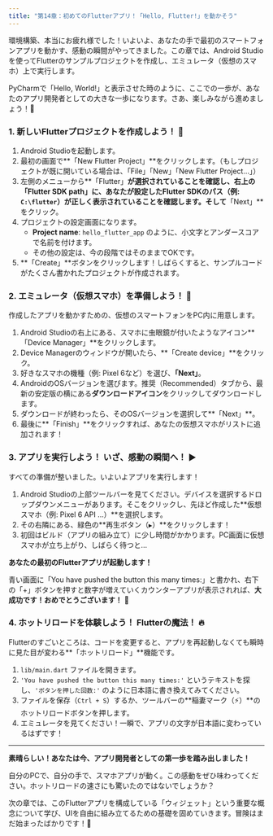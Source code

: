 ```yaml
---
title: "第14章：初めてのFlutterアプリ！「Hello, Flutter!」を動かそう"
---
```


環境構築、本当にお疲れ様でした！いよいよ、あなたの手で最初のスマートフォンアプリを動かす、感動の瞬間がやってきました。この章では、Android Studioを使ってFlutterのサンプルプロジェクトを作成し、エミュレータ（仮想のスマホ）上で実行します。

PyCharmで「Hello, World!」と表示させた時のように、ここでの一歩が、あなたのアプリ開発者としての大きな一歩になります。さあ、楽しみながら進めましょう！🚀

### 1. 新しいFlutterプロジェクトを作成しよう！ 📱

1.  Android Studioを起動します。
2.  最初の画面で**「New Flutter Project」**をクリックします。（もしプロジェクトが既に開いている場合は、「File」「New」「New Flutter Project...」）
3.  左側のメニューから**「Flutter」**が選択されていることを確認し、右上の「Flutter SDK path」に、あなたが設定したFlutter SDKのパス（例: `C:\flutter`）が正しく表示されていることを確認します。そして**「Next」**をクリック。
4.  プロジェクトの設定画面になります。
    *   **Project name**: `hello_flutter_app` のように、小文字とアンダースコアで名前を付けます。
    *   その他の設定は、今の段階ではそのままでOKです。
5.  **「Create」**ボタンをクリックします！しばらくすると、サンプルコードがたくさん書かれたプロジェクトが作成されます。

### 2. エミュレータ（仮想スマホ）を準備しよう！ 🤖

作成したアプリを動かすための、仮想のスマートフォンをPC内に用意します。

1.  Android Studioの右上にある、スマホに虫眼鏡が付いたようなアイコン**「Device Manager」**をクリックします。
2.  Device Managerのウィンドウが開いたら、**「Create device」**をクリック。
3.  好きなスマホの機種（例: Pixel 6など）を選び、**「Next」**。
4.  AndroidのOSバージョンを選びます。推奨（Recommended）タブから、最新の安定版の横にある**ダウンロードアイコン**をクリックしてダウンロードします。
5.  ダウンロードが終わったら、そのOSバージョンを選択して**「Next」**。
6.  最後に**「Finish」**をクリックすれば、あなたの仮想スマホがリストに追加されます！

### 3. アプリを実行しよう！ いざ、感動の瞬間へ！ ▶️

すべての準備が整いました。いよいよアプリを実行します！

1.  Android Studioの上部ツールバーを見てください。デバイスを選択するドロップダウンメニューがあります。そこをクリックし、先ほど作成した**仮想スマホ（例: Pixel 6 API ...）**を選択します。
2.  その右隣にある、緑色の**再生ボタン（`▶`）**をクリックします！
3.  初回はビルド（アプリの組み立て）に少し時間がかかります。PC画面に仮想スマホが立ち上がり、しばらく待つと…

**あなたの最初のFlutterアプリが起動します！**

青い画面に「You have pushed the button this many times:」と書かれ、右下の「+」ボタンを押すと数字が増えていくカウンターアプリが表示されれば、**大成功です！おめでとうございます！** 🥳

### 4. ホットリロードを体験しよう！ Flutterの魔法！ 🔥

Flutterのすごいところは、コードを変更すると、アプリを再起動しなくても瞬時に見た目が変わる**「ホットリロード」**機能です。

1.  `lib/main.dart` ファイルを開きます。
2.  `'You have pushed the button this many times:'` というテキストを探し、`'ボタンを押した回数:'` のように日本語に書き換えてみてください。
3.  ファイルを保存（`Ctrl + S`）するか、ツールバーの**稲妻マーク（⚡）**のホットリロードボタンを押します。
4.  エミュレータを見てください！一瞬で、アプリの文字が日本語に変わっているはずです！

---

**素晴らしい！あなたは今、アプリ開発者としての第一歩を踏み出しました！**

自分のPCで、自分の手で、スマホアプリが動く。この感動をぜひ味わってください。ホットリロードの速さにも驚いたのではないでしょうか？

次の章では、このFlutterアプリを構成している「ウィジェット」という重要な概念について学び、UIを自由に組み立てるための基礎を固めていきます。冒険はまだ始まったばかりです！🌟